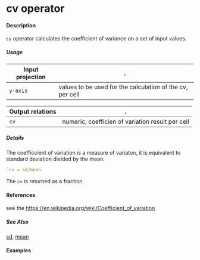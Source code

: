 # cv operator

#### Description
`cv` operator calculates the coefficient of variance on a set of input values.

##### Usage
Input projection|.
---|---
`y-axis`| values to be used for the calculation of the cv, per cell


Output relations|.
---|---
`cv`| numeric, coefficien of variation result per cell

##### Details
The coefficcient of variation is a measure of variaton, it is equivalent to standard deviation divided by the mean.
```r
`cv = sd/mean
```
The `cv` is returned as a fraction.

#### References
see the https://en.wikipedia.org/wiki/Coefficient_of_variation


##### See Also
[sd](https://github.com/tercen/sd_operator), [mean](https://github.com/tercen/mean_operator)

#### Examples


